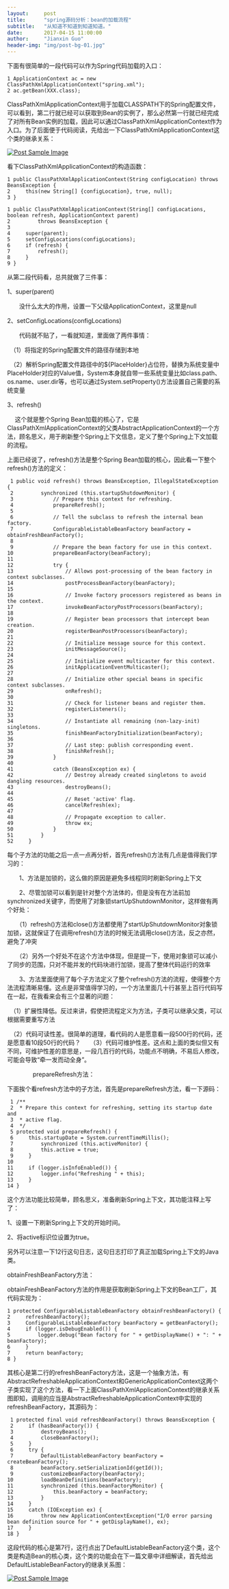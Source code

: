 ```yaml
---
layout:     post
title:      "spring源码分析：bean的加载流程"
subtitle:   "从知道不知道到知道知道。"
date:       2017-04-15 11:00:00
author:     "Jianxin Guo"
header-img: "img/post-bg-01.jpg"
---
```



下面有很简单的一段代码可以作为Spring代码加载的入口：
 
```
1 ApplicationContext ac = new ClassPathXmlApplicationContext("spring.xml");
2 ac.getBean(XXX.class);
```
ClassPathXmlApplicationContext用于加载CLASSPATH下的Spring配置文件，可以看到，第二行就已经可以获取到Bean的实例了，那么必然第一行就已经完成了对所有Bean实例的加载，因此可以通过ClassPathXmlApplicationContext作为入口。为了后面便于代码阅读，先给出一下ClassPathXmlApplicationContext这个类的继承关系：

<a href="#">
    <img src="{{ site.baseurl }}/img/spring01-01.png" alt="Post Sample Image">
</a>

看下ClassPathXmlApplicationContext的构造函数：
 
```
1 public ClassPathXmlApplicationContext(String configLocation) throws BeansException {
2     this(new String[] {configLocation}, true, null);
3 }
```

```
1 public ClassPathXmlApplicationContext(String[] configLocations, boolean refresh, ApplicationContext parent)
2         throws BeansException {
3 
4     super(parent);
5     setConfigLocations(configLocations);
6     if (refresh) {
7         refresh();
8     }
9 }
```

从第二段代码看，总共就做了三件事：

1、super(parent)

　　没什么太大的作用，设置一下父级ApplicationContext，这里是null

2、setConfigLocations(configLocations)

　　代码就不贴了，一看就知道，里面做了两件事情：

　（1）将指定的Spring配置文件的路径存储到本地

　（2）解析Spring配置文件路径中的${PlaceHolder}占位符，替换为系统变量中PlaceHolder对应的Value值，System本身就自带一些系统变量比如class.path、os.name、user.dir等，也可以通过System.setProperty()方法设置自己需要的系统变量

3、refresh()

　 这个就是整个Spring Bean加载的核心了，它是ClassPathXmlApplicationContext的父类AbstractApplicationContext的一个方法，顾名思义，用于刷新整个Spring上下文信息，定义了整个Spring上下文加载的流程。



上面已经说了，refresh()方法是整个Spring Bean加载的核心，因此看一下整个refresh()方法的定义：

```
 1 public void refresh() throws BeansException, IllegalStateException {
 2         synchronized (this.startupShutdownMonitor) {
 3             // Prepare this context for refreshing.
 4             prepareRefresh();
 5 
 6             // Tell the subclass to refresh the internal bean factory.
 7             ConfigurableListableBeanFactory beanFactory = obtainFreshBeanFactory();
 8 
 9             // Prepare the bean factory for use in this context.
10             prepareBeanFactory(beanFactory);
11 
12             try {
13                 // Allows post-processing of the bean factory in context subclasses.
14                 postProcessBeanFactory(beanFactory);
15 
16                 // Invoke factory processors registered as beans in the context.
17                 invokeBeanFactoryPostProcessors(beanFactory);
18 
19                 // Register bean processors that intercept bean creation.
20                 registerBeanPostProcessors(beanFactory);
21 
22                 // Initialize message source for this context.
23                 initMessageSource();
24 
25                 // Initialize event multicaster for this context.
26                 initApplicationEventMulticaster();
27 
28                 // Initialize other special beans in specific context subclasses.
29                 onRefresh();
30 
31                 // Check for listener beans and register them.
32                 registerListeners();
33 
34                 // Instantiate all remaining (non-lazy-init) singletons.
35                 finishBeanFactoryInitialization(beanFactory);
36 
37                 // Last step: publish corresponding event.
38                 finishRefresh();
39             }
40 
41             catch (BeansException ex) {
42                 // Destroy already created singletons to avoid dangling resources.
43                 destroyBeans();
44 
45                 // Reset 'active' flag.
46                 cancelRefresh(ex);
47 
48                 // Propagate exception to caller.
49                 throw ex;
50             }
51         }
52     }
```

每个子方法的功能之后一点一点再分析，首先refresh()方法有几点是值得我们学习的：

　　1、方法是加锁的，这么做的原因是避免多线程同时刷新Spring上下文

　　2、尽管加锁可以看到是针对整个方法体的，但是没有在方法前加synchronized关键字，而使用了对象锁startUpShutdownMonitor，这样做有两个好处：

　　（1）refresh()方法和close()方法都使用了startUpShutdownMonitor对象锁加锁，这就保证了在调用refresh()方法的时候无法调用close()方法，反之亦然，避免了冲突

　　（2）另外一个好处不在这个方法中体现，但是提一下，使用对象锁可以减小了同步的范围，只对不能并发的代码块进行加锁，提高了整体代码运行的效率

　　3、方法里面使用了每个子方法定义了整个refresh()方法的流程，使得整个方法流程清晰易懂。这点是非常值得学习的，一个方法里面几十行甚至上百行代码写在一起，在我看来会有三个显著的问题：

 　（1）扩展性降低。反过来讲，假使把流程定义为方法，子类可以继承父类，可以根据需要重写方法

 　（2）代码可读性差。很简单的道理，看代码的人是愿意看一段500行的代码，还是愿意看10段50行的代码？
　 （3）代码可维护性差。这点和上面的类似但又有不同，可维护性差的意思是，一段几百行的代码，功能点不明确，不易后人修改，可能会导致“牵一发而动全身”。
　　　　


　　　　
prepareRefresh方法：

下面挨个看refresh方法中的子方法，首先是prepareRefresh方法，看一下源码：


```
 1 /**
 2  * Prepare this context for refreshing, setting its startup date and
 3  * active flag.
 4  */
 5 protected void prepareRefresh() {
 6     this.startupDate = System.currentTimeMillis();
 7         synchronized (this.activeMonitor) {
 8         this.active = true;
 9     }
10 
11     if (logger.isInfoEnabled()) {
12         logger.info("Refreshing " + this);
13     }
14 }
```
这个方法功能比较简单，顾名思义，准备刷新Spring上下文，其功能注释上写了：

1、设置一下刷新Spring上下文的开始时间。

2、将active标识位设置为true。

另外可以注意一下12行这句日志，这句日志打印了真正加载Spring上下文的Java类。

obtainFreshBeanFactory方法：

obtainFreshBeanFactory方法的作用是获取刷新Spring上下文的Bean工厂，其代码实现为：


```
1 protected ConfigurableListableBeanFactory obtainFreshBeanFactory() {
2     refreshBeanFactory();
3     ConfigurableListableBeanFactory beanFactory = getBeanFactory();
4     if (logger.isDebugEnabled()) {
5         logger.debug("Bean factory for " + getDisplayName() + ": " + beanFactory);
6     }
7     return beanFactory;
8 }
```

其核心是第二行的refreshBeanFactory方法，这是一个抽象方法，有AbstractRefreshableApplicationContext和GenericApplicationContext这两个子类实现了这个方法，看一下上面ClassPathXmlApplicationContext的继承关系图即知，调用的应当是AbstractRefreshableApplicationContext中实现的refreshBeanFactory，其源码为：

 
```
 1 protected final void refreshBeanFactory() throws BeansException {
 2     if (hasBeanFactory()) {
 3         destroyBeans();
 4         closeBeanFactory();
 5     }
 6     try {
 7         DefaultListableBeanFactory beanFactory = createBeanFactory();
 8         beanFactory.setSerializationId(getId());
 9         customizeBeanFactory(beanFactory);
10         loadBeanDefinitions(beanFactory);
11         synchronized (this.beanFactoryMonitor) {
12             this.beanFactory = beanFactory;
13         }
14     }
15     catch (IOException ex) {
16         throw new ApplicationContextException("I/O error parsing bean definition source for " + getDisplayName(), ex);
17     }
18 }
```

这段代码的核心是第7行，这行点出了DefaultListableBeanFactory这个类，这个类是构造Bean的核心类，这个类的功能会在下一篇文章中详细解读，首先给出DefaultListableBeanFactory的继承关系图：

<a href="#">
    <img src="{{ site.baseurl }}/img/spring01-02.png" alt="Post Sample Image">
</a>



